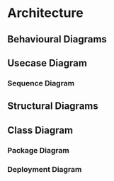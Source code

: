 # Architecture
## Behavioural Diagrams
## Usecase Diagram
### Sequence Diagram
## Structural Diagrams
## Class Diagram
### Package Diagram
### Deployment Diagram
